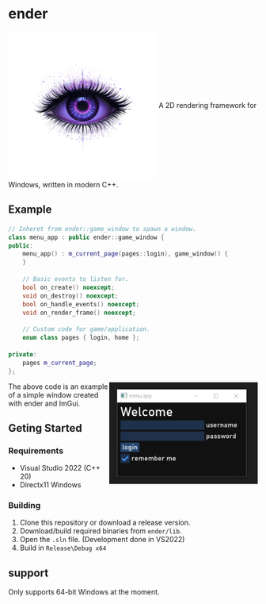 # ender
<img src="data/logo.png" align="center" width="300px"/>
A 2D rendering framework for Windows,
written in modern C++.
<br clear="center"/>

## Example
```cpp
// Inheret from ender::game_window to spawn a window.
class menu_app : public ender::game_window {
public:
    menu_app() : m_current_page(pages::login), game_window() {
    }

    // Basic events to listen for.
    bool on_create() noexcept;
    void on_destroy() noexcept;
    bool on_handle_events() noexcept;
    void on_render_frame() noexcept;

    // Custom code for game/application.
    enum class pages { login, home };

private:
    pages m_current_page;
};
```
<img src="data/menu_app.png" align="right" width="300px"/>
The above code is an example of a simple window created with ender
and ImGui.
<br clear="left"/>


## Geting Started
### Requirements
- Visual Studio 2022 (C++ 20)
- Directx11 Windows
### Building
1. Clone this repository or download a release version.
2. Download/build required binaries from `ender/lib`.
3. Open the `.sln` file. (Development done in VS2022)
4. Build in `Release\Debug x64`

## support
Only supports 64-bit Windows at the moment.